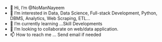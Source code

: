- 👋 Hi, I’m @NoManNayeem
- 👀 I’m interested in Data, Data Science, Full-stack Development, Python, DBMS, Analytics, Web Scraping, ETL...
- 🌱 I’m currently learning ...Skill Developments
- 💞️ I’m looking to collaborate on web/data application. 
- 📫 How to reach me ... Send email if needed
